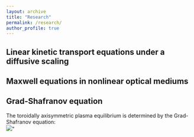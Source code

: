 ```yaml
---
layout: archive
title: "Research"
permalink: /research/
author_profile: true
---
```


Linear kinetic transport equations under a diffusive scaling
--------------------------

Maxwell equations in nonlinear optical mediums
------------------------

Grad-Shafranov equation
--------------------------
The toroidally axisymmetric plasma equilibrium is determined by the Grad-Shafranov equation:<br/><img src='/images/grad-shafranov.png'>"
